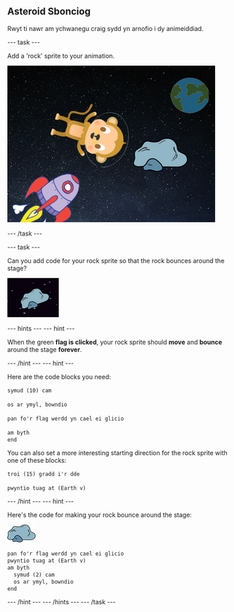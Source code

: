 ## Asteroid Sbonciog

Rwyt ti nawr am ychwanegu craig sydd yn arnofio i dy animeiddiad.

\--- task \---

Add a 'rock' sprite to your animation.

![Adding a rock sprite](images/space-rock-sprite.png)

\--- /task \---

\--- task \---

Can you add code for your rock sprite so that the rock bounces around the stage?

![Testing a bouncing rock](images/space-bounce-test.png)

\--- hints \--- \--- hint \---

When the green **flag is clicked**, your rock sprite should **move** and **bounce** around the stage **forever**.

\--- /hint \--- \--- hint \---

Here are the code blocks you need:

```blocks3
symud (10) cam

os ar ymyl, bowndio

pan fo'r flag werdd yn cael ei glicio

am byth
end
```

You can also set a more interesting starting direction for the rock sprite with one of these blocks:

```blocks3
troi (15) gradd i'r dde

pwyntio tuag at (Earth v)
```

\--- /hint \--- \--- hint \---

Here's the code for making your rock bounce around the stage:

![Rock sprite](images/sprite-rock.png)

```blocks3
pan fo'r flag werdd yn cael ei glicio
pwyntio tuag at (Earth v)
am byth 
  symud (2) cam
  os ar ymyl, bowndio
end
```

\--- /hint \--- \--- /hints \--- \--- /task \---